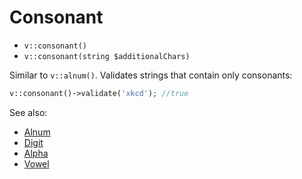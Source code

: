 # Consonant

- `v::consonant()`
- `v::consonant(string $additionalChars)`

Similar to `v::alnum()`. Validates strings that contain only consonants:

```php
v::consonant()->validate('xkcd'); //true
```

See also:

  * [Alnum](Alnum.md)
  * [Digit](Digit.md)
  * [Alpha](Alpha.md)
  * [Vowel](Vowel.md)
